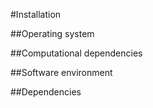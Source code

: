 #Installation

##Operating system

##Computational dependencies

##Software environment

##Dependencies

